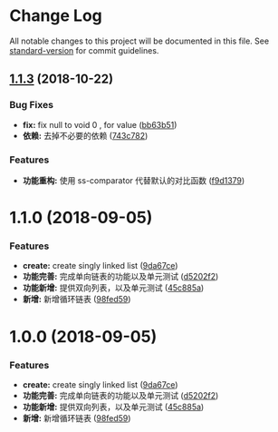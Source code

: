 # Change Log

All notable changes to this project will be documented in this file. See [standard-version](https://github.com/conventional-changelog/standard-version) for commit guidelines.

<a name="1.1.3"></a>
## [1.1.3](https://github.com/boycgit/ss-linked-list/compare/v1.1.0...v1.1.3) (2018-10-22)


### Bug Fixes

* **fix:** fix null to void 0 , for value ([bb63b51](https://github.com/boycgit/ss-linked-list/commit/bb63b51))
* **依赖:** 去掉不必要的依赖 ([743c782](https://github.com/boycgit/ss-linked-list/commit/743c782))


### Features

* **功能重构:** 使用 ss-comparator 代替默认的对比函数 ([f9d1379](https://github.com/boycgit/ss-linked-list/commit/f9d1379))



<a name="1.1.0"></a>
# 1.1.0 (2018-09-05)


### Features

* **create:** create singly linked list ([9da67ce](https://github.com/boycgit/ss-linked-list/commit/9da67ce))
* **功能完善:** 完成单向链表的功能以及单元测试 ([d5202f2](https://github.com/boycgit/ss-linked-list/commit/d5202f2))
* **功能新增:** 提供双向列表，以及单元测试 ([45c885a](https://github.com/boycgit/ss-linked-list/commit/45c885a))
* **新增:** 新增循环链表 ([98fed59](https://github.com/boycgit/ss-linked-list/commit/98fed59))



<a name="1.0.0"></a>
# 1.0.0 (2018-09-05)


### Features

* **create:** create singly linked list ([9da67ce](https://github.com/boycgit/ss-linked-list/commit/9da67ce))
* **功能完善:** 完成单向链表的功能以及单元测试 ([d5202f2](https://github.com/boycgit/ss-linked-list/commit/d5202f2))
* **功能新增:** 提供双向列表，以及单元测试 ([45c885a](https://github.com/boycgit/ss-linked-list/commit/45c885a))
* **新增:** 新增循环链表 ([98fed59](https://github.com/boycgit/ss-linked-list/commit/98fed59))
